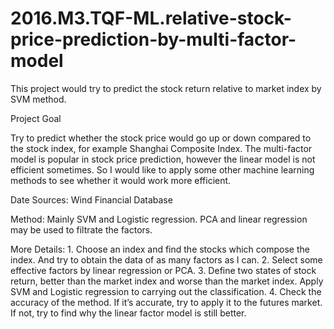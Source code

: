 # 2016.M3.TQF-ML.relative-stock-price-prediction-by-multi-factor-model

This project would try to predict the stock return relative to market index by SVM method.


Project Goal

Try
to predict whether the stock price would go up or down compared to the stock
index, for example Shanghai Composite Index. The multi-factor model is popular
in stock price prediction, however the linear model is not efficient sometimes.
So I would like to apply some other machine learning methods to see whether it
would work more efficient.

Date Sources:
Wind Financial Database

Method:
Mainly SVM and Logistic regression. PCA and linear regression may be used to filtrate
the factors.

More Details:
1.
Choose an index and find the stocks which compose the index. And try to obtain
the data of as many factors as I can.
2.
Select some effective factors by linear regression or PCA.
3.
Define two states of stock return, better than the market index and worse than
the market index. Apply SVM and Logistic regression to carrying out the
classification.
4.
Check the accuracy of the method. If it’s accurate, try to apply it to the
futures market. If not, try to find why the linear factor model is still
better.

